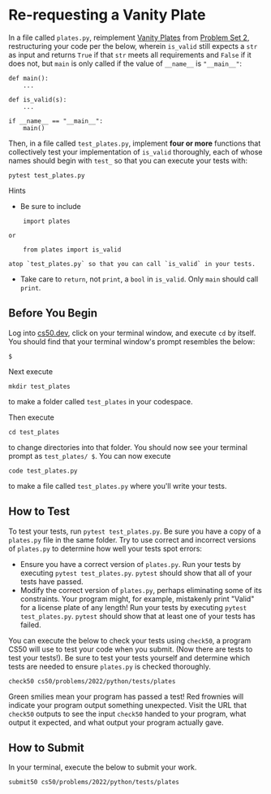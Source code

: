 # Re-requesting a Vanity Plate


In a file called `plates.py`, reimplement [Vanity Plates][1] from [Problem Set 2][2], restructuring your code per the below, wherein `is_valid` still expects a `str` as input and returns `True` if that `str` meets all requirements and `False` if it does not, but `main` is only called if the value of `__name__` is `"__main__"`:

```
def main():
    ...

def is_valid(s):
    ...

if __name__ == "__main__":
    main()
```

Then, in a file called `test_plates.py`, implement **four or more** functions that collectively test your implementation of `is_valid` thoroughly, each of whose names should begin with `test_` so that you can execute your tests with:

```
pytest test_plates.py
```

Hints

- Be sure to include

```
    import plates
```

    or

```
    from plates import is_valid
```

    atop `test_plates.py` so that you can call `is_valid` in your tests.

- Take care to `return`, not `print`, a `bool` in `is_valid`. Only `main` should call `print`.

## Before You Begin

Log into [cs50.dev][3], click on your terminal window, and execute `cd` by itself. You should find that your terminal window's prompt resembles the below:

```
$
```

Next execute

```
mkdir test_plates
```

to make a folder called `test_plates` in your codespace.

Then execute

```
cd test_plates
```

to change directories into that folder. You should now see your terminal prompt as `test_plates/ $`. You can now execute

```
code test_plates.py
```

to make a file called `test_plates.py` where you'll write your tests.

## How to Test

To test your tests, run `pytest test_plates.py`. Be sure you have a copy of a `plates.py` file in the same folder. Try to use correct and incorrect versions of `plates.py` to determine how well your tests spot errors:

- Ensure you have a correct version of `plates.py`. Run your tests by executing `pytest test_plates.py`. `pytest` should show that all of your tests have passed.
- Modify the correct version of `plates.py`, perhaps eliminating some of its constraints. Your program might, for example, mistakenly print "Valid" for a license plate of any length! Run your tests by executing `pytest test_plates.py`. `pytest` should show that at least one of your tests has failed.

You can execute the below to check your tests using `check50`, a program CS50 will use to test your code when you submit. (Now there are tests to test your tests!). Be sure to test your tests yourself and determine which tests are needed to ensure `plates.py` is checked thoroughly.

```
check50 cs50/problems/2022/python/tests/plates
```

Green smilies mean your program has passed a test! Red frownies will indicate your program output something unexpected. Visit the URL that `check50` outputs to see the input `check50` handed to your program, what output it expected, and what output your program actually gave.

## How to Submit

In your terminal, execute the below to submit your work.

```
submit50 cs50/problems/2022/python/tests/plates
```

  [1]: https://cs50.harvard.edu/python/2022/2/plates/
  [2]: https://cs50.harvard.edu/python/2022/2/
  [3]: https://cs50.dev/
